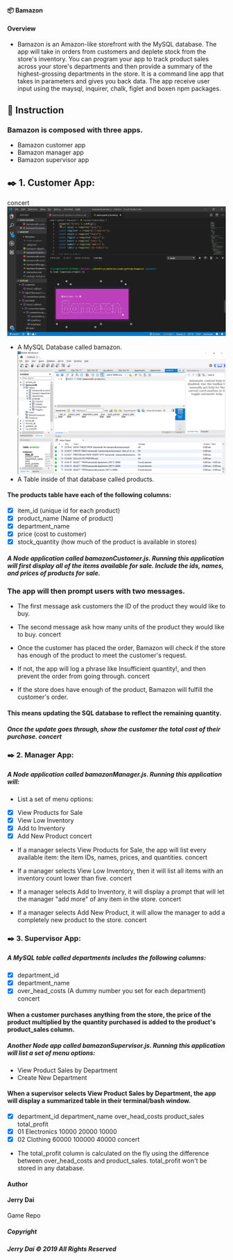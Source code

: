 #### 📦 Bamazon
#### Overview
* Bamazon is an Amazon-like storefront with the MySQL database. The app will take in orders from customers and deplete stock from the store's inventory. You can program your app to track product sales across your store's departments and then provide a summary of the highest-grossing departments in the store. It is a command line app that takes in parameters and gives you back data. The app receive user input using the maysql, inquirer, chalk, figlet and boxen npm packages.

## 📓 Instruction
### Bamazon is composed with three apps.
* Bamazon customer app
* Bamazon manager app
* Bamazon supervisor app
## ✒️ 1. Customer App:
concert
![Image scr01](./scr01.png)
* A MySQL Database called bamazon.
![Image scr02](./scr02.png)
* A Table inside of that database called products.

#### The products table have each of the following columns:

- [x]  item_id (unique id for each product)
- [x]  product_name (Name of product)
- [x]  department_name
- [x]  price (cost to customer)
- [x]  stock_quantity (how much of the product is available in stores)
##### A Node application called bamazonCustomer.js. Running this application will first display all of the items available for sale. Include the ids, names, and prices of products for sale.

### The app will then prompt users with two messages.

* The first message ask customers the ID of the product they would like to buy.
* The second message ask how many units of the product they would like to buy. concert
* Once the customer has placed the order, Bamazon will check if the store has enough of the product to meet the customer's request.

* If not, the app will log a phrase like Insufficient quantity!, and then prevent the order from going through. concert
* If the store does have enough of the product, Bamazon will fulfill the customer's order.

#### This means updating the SQL database to reflect the remaining quantity.
##### Once the update goes through, show the customer the total cost of their purchase. concert

### ✒️ 2. Manager App:
##### A Node application called bamazonManager.js. Running this application will:

* List a set of menu options:

- [x]  View Products for Sale
- [x]  View Low Inventory
- [x]  Add to Inventory
- [x]  Add New Product concert
* If a manager selects View Products for Sale, the app will list every available item: the item IDs, names, prices, and quantities. concert

* If a manager selects View Low Inventory, then it will list all items with an inventory count lower than five. concert

* If a manager selects Add to Inventory, it will display a prompt that will let the manager "add more" of any item in the store. concert

* If a manager selects Add New Product, it will allow the manager to add a completely new product to the store. concert


### ✒️ 3. Supervisor App:
##### A MySQL table called departments includes the following columns:

- [x] department_id
- [x] department_name
- [x] over_head_costs (A dummy number you set for each department) concert
#### When a customer purchases anything from the store, the price of the product multiplied by the quantity purchased is added to the product's product_sales column.

##### Another Node app called bamazonSupervisor.js. Running this application will list a set of menu options:

* View Product Sales by Department
* Create New Department
#### When a supervisor selects View Product Sales by Department, the app will display a summarized table in their terminal/bash window.

- [x] department_id	department_name	over_head_costs	product_sales	total_profit
- [x] 01	Electronics	10000	20000	10000
- [x] 02	Clothing	60000	100000	40000
concert

* The total_profit column is calculated on the fly using the difference between over_head_costs and product_sales. total_profit won't be stored in any database.


#### Author

#### Jerry Dai

Game Repo

##### Copyright

##### Jerry Dai © 2019 All Rights Reserved
